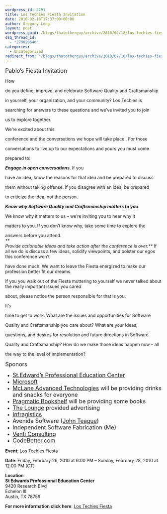 ```yaml
---
wordpress_id: 4791
title: Los Techies Fiesta Invitation
date: 2010-02-18T17:37:00+00:00
author: Gregory Long
layout: post
wordpress_guid: /blogs/thatotherguy/archive/2010/02/18/los-techies-fiesta-invitation.aspx
dsq_thread_id:
  - "270029640"
categories:
  - Uncategorized
redirect_from: "/blogs/thatotherguy/archive/2010/02/18/los-techies-fiesta-invitation.aspx/"
---
```

<span style="font-size: large">Pablo&#8217;s Fiesta Invitation</span>

How
  
do you define, improve, and celebrate Software Quality and Craftsmanship
  
in yourself, your organization, and your community? Los Techies is
  
searching for answers to these questions and we&#8217;ve invited you to join
  
us to explore together.

We&#8217;re excited about this
  
conference and the conversations we hope will take place . For those
  
conversations to live up to our expectations and yours you must come
  
prepared to:

_**Engage in open conversations**_. If you
  
have an idea, know the reasons for that idea and be prepared to discuss
  
them without taking offense. If you disagree with an idea, be prepared
  
to criticize the idea, not the person.

_**Know why Software Quality and Craftsmanship matters to you**_.
  
We know why it matters to us &#8211; we&#8217;re inviting you to hear why it
  
matters to you. If you don&#8217;t know why, take some time to explore the
  
answers before you attend.   
_**  
Provide actionable ideas and take action after the conference is over.**_ If all we do is discuss a few ideas, solidify viewpoints, and bolster our egos this conference won&#8217;t
  
have done much. We want to leave the Fiesta energized to make our profession better fit our dreams.

If you you walk out of the Fiesta muttering to yourself we never talked about the really important issues you cared
  
about, please notice the person responsible for that is you.

It&#8217;s
  
time to get to work. What are the issues and opportunities for Software
  
Quality and Craftsmanship you care about? What are your ideas,
  
questions, and desires for resolution and future directions in Software
  
Quality and Craftsmanship? How do we make those ideas happen now &#8211; all
  
the way to the level of implementation?

<span style="font-size: large">Sponors</span>

  * <span style="font-size: large"><a href="http://www.pec.stedwards.edu/" target="_blank">St.Edward&#8217;s Professional Education Center</a></span>
  * <span style="font-size: large"><a href="http://bing.com/" target="_blank">Microsoft</a></span>
  * <span style="font-size: large"><a href="http://mclaneat.com/" target="_blank">McLane Advanced Technologies</a> will be providing drinks and snacks for everyone </span>
  * <span style="font-size: large"><a href="http://pragprog.com/" target="_blank">Pragmatic Bookshelf</a> will be providing some books </span>
  * <span style="font-size: large"><a href="http://theloungenet.com/" target="_blank">The Lounge</a> provided advertising </span>
  * <span style="font-size: large"><a href="http://infragistics.com/" target="_blank">Infragistics</a></span> 
  * <span style="font-size: large">Avenida Software (<a title="John Teague" href="/blogs/johnteague/about.aspx">John Teague</a>) </span>
  * <span style="font-size: large">Independent Software Fabrication (Me) </span>
  * <a href="http://www.teamventi.com/" target="_blank"><span style="font-size: large">Venti Consulting</span></a>
  * <span style="font-size: large"><a href="http://codebetter.com/" target="_blank">CodeBetter.com</a></span>

**Event**: Los Techies Fiesta

**Date**: Friday, February 26, 2010 at 6:00 PM &#8211; Sunday, February 28, 2010 at 12:00 PM (CT)

**Location**:   
**St Edwards Professional Education Center**  
9420 Research Blvd  
Echelon III  
Austin, TX 78759

**For more information click here**: <a href="http://pablofiesta09.eventbrite.com/" target="_blank">Los Techies Fiesta</a>